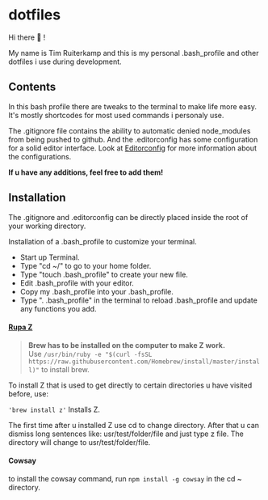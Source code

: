 # dotfiles

Hi there 🚀 !

My name is Tim Ruiterkamp and this is my personal .bash_profile and other dotfiles i use during development.


## Contents
In this bash profile there are tweaks to the terminal to make life more easy. It's mostly shortcodes for most used commands i personaly use.

The .gitignore file contains the ability to automatic denied node_modules from being pushed to github. And the .editorconfig has some configuration for a solid editor interface. Look at [Editorconfig](http://editorconfig.org/) for more information about the configurations.

**If u have any additions, feel free to add them!**

## Installation

The .gitignore and .editorconfig can be directly placed inside the root of your working directory.

Installation of a .bash_profile to customize your terminal.
* Start up Terminal.
* Type "cd ~/" to go to your home folder.
* Type "touch .bash_profile" to create your new file.
* Edit .bash_profile with your editor.
* Copy my .bash_profile into your .bash_profile.
* Type ". .bash_profile" in the terminal to reload .bash_profile and update any functions you add.

#### [Rupa Z](https://github.com/rupa/z)
> **Brew has to be installed on the computer to make Z work.**  
Use ``` /usr/bin/ruby -e "$(curl -fsSL https://raw.githubusercontent.com/Homebrew/install/master/install)" ``` to install brew.

To install Z that is used to get directly to certain directories u have visited before, use:

```'brew install z'``` Installs Z.

The first time after u installed Z use cd to change directory. After that u can dismiss long sentences like: usr/test/folder/file and just type z file. The directory will change to usr/test/folder/file.

#### Cowsay

to install the cowsay command, run ```npm install -g cowsay``` in the cd ~ directory.
